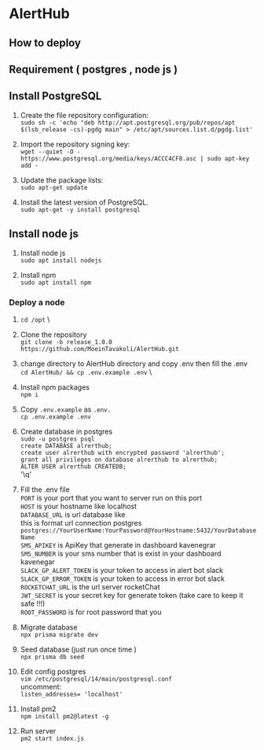 # AlertHub

## How to deploy

## Requirement ( postgres , node js )

## Install PostgreSQL

1. Create the file repository configuration: \
   `sudo sh -c 'echo "deb http://apt.postgresql.org/pub/repos/apt $(lsb_release -cs)-pgdg main" > /etc/apt/sources.list.d/pgdg.list'`

2. Import the repository signing key: \
   `wget --quiet -O - https://www.postgresql.org/media/keys/ACCC4CF8.asc | sudo apt-key add -`

3. Update the package lists: \
   `sudo apt-get update`

4. Install the latest version of PostgreSQL.\
   `sudo apt-get -y install postgresql`

## Install node js

1. Install node js\
   `sudo apt install nodejs`

2. Install npm \
   `sudo apt install npm`

### Deploy a node

1. `cd /opt` \

2. Clone the repository \
   `git clone -b release_1.0.0 https://github.com/MoeinTavakoli/AlertHub.git`

3. change directory to AlertHub directory and copy .env then fill the .env \
`cd AlertHub/ && cp .env.example .env` \ 

4. Install npm packages \
   `npm i`

5. Copy `.env.example` as `.env.` \
   `cp .env.example .env`

6. Create database in postgres \
`sudo -u postgres psql`\
`create DATABASE alrerthub;`\
`create user alrerthub with encrypted password 'alrerthub';` \
`grant all privileges on database alrerthub to alrerthub;` \
`ALTER USER alrerthub CREATEDB;` \
'\q'

7. Fill the .env file \
   `PORT` is your port that you want to server run on this port \
   `HOST` is your hostname like localhost \
   `DATABASE_URL` is url database like \
   this is format url connection postgres `postgres://YourUserName:YourPassword@YourHostname:5432/YourDatabaseName` \
   `SMS_APIKEY` is ApiKey that generate in dashboard kavenegrar \
   `SMS_NUMBER` is your sms number that is exist in your dashboard kavenegar \
   `SLACK_GP_ALERT_TOKEN` is your token to access in alert bot slack \
   `SLACK_GP_ERROR_TOKEN` is your token to access in error bot slack \
   `ROCKETCHAT_URL` is the url server rocketChat \
   `JWT_SECRET` is your secret key for generate token (take care to keep it safe !!!) \
   `ROOT_PASSWORD` is for root password that you

8. Migrate database \
   `npx prisma migrate dev`

9. Seed database (just run once time ) \
   `npx prisma db seed`

10. Edit config postgres \
`vim /etc/postgresql/14/main/postgresql.conf` \
uncomment: \
`listen_addresses= 'localhost'`

11. Install pm2 \
`npm install pm2@latest -g`

12. Run server \
    `pm2 start index.js`
